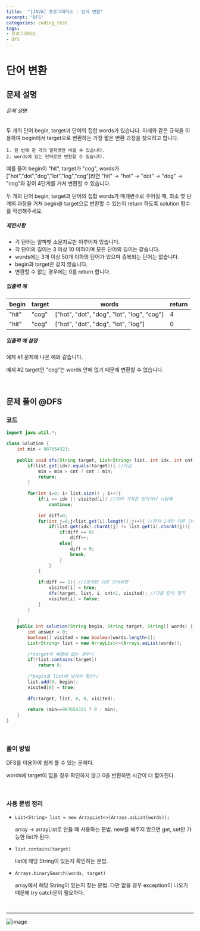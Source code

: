 ```yaml
---
title:  "[JAVA] 프로그래머스 : 단어 변환"
excerpt: "DFS"
categories: coding_test
tags: 
- 프로그래머스
- DFS
---
```


# 단어 변환

## 문제 설명

###### 문제 설명

두 개의 단어 begin, target과 단어의 집합 words가 있습니다. 아래와 같은 규칙을 이용하여 begin에서 target으로 변환하는 가장 짧은 변환 과정을 찾으려고 합니다.

```
1. 한 번에 한 개의 알파벳만 바꿀 수 있습니다.
2. words에 있는 단어로만 변환할 수 있습니다.
```

예를 들어 begin이 "hit", target가 "cog", words가 ["hot","dot","dog","lot","log","cog"]라면 "hit" -> "hot" -> "dot" -> "dog" -> "cog"와 같이 4단계를 거쳐 변환할 수 있습니다.

두 개의 단어 begin, target과 단어의 집합 words가 매개변수로 주어질 때, 최소 몇 단계의 과정을 거쳐 begin을 target으로 변환할 수 있는지 return 하도록 solution 함수를 작성해주세요.

##### 제한사항

- 각 단어는 알파벳 소문자로만 이루어져 있습니다.
- 각 단어의 길이는 3 이상 10 이하이며 모든 단어의 길이는 같습니다.
- words에는 3개 이상 50개 이하의 단어가 있으며 중복되는 단어는 없습니다.
- begin과 target은 같지 않습니다.
- 변환할 수 없는 경우에는 0를 return 합니다.

##### 입출력 예

| begin | target | words                                      | return |
| ----- | ------ | ------------------------------------------ | ------ |
| "hit" | "cog"  | ["hot", "dot", "dog", "lot", "log", "cog"] | 4      |
| "hit" | "cog"  | ["hot", "dot", "dog", "lot", "log"]        | 0      |

##### 입출력 예 설명

예제 #1
문제에 나온 예와 같습니다.

예제 #2
target인 "cog"는 words 안에 없기 때문에 변환할 수 없습니다.

<br>

## 문제 풀이 @DFS

### 코드

```java
import java.util.*;

class Solution {
    int min = 987654321;
    
    public void dfs(String target, List<String> list, int idx, int cnt, boolean[] visited){
        if(list.get(idx).equals(target)){ //마감
            min = min > cnt ? cnt : min;
            return;
        }
        
        for(int i=0; i< list.size() ; i++){
            if(i == idx || visited[i]) //이미 거쳐온 단어거나 나일때
                continue;
            
            int diff=0;
            for(int j=0;j<list.get(i).length();j++){ //문자 1개만 다른 단어 확인
                if(list.get(idx).charAt(j) != list.get(i).charAt(j)){
                    if(diff == 0)
                        diff++;
                    else{
                        diff = 0;
                        break;
                    }
                }
            }
            
            if(diff == 1){ //1문자만 다른 단어라면
                visited[i] = true;
                dfs(target, list, i, cnt+1, visited); //다음 단어 찾기
                visited[i] = false;
            }
        }
        
    }
    public int solution(String begin, String target, String[] words) {
        int answer = 0;
        boolean[] visited = new boolean[words.length+1];
        List<String> list = new ArrayList<>(Arrays.asList(words));
        
        /*target이 배열에 없는 경우*/
        if(!list.contains(target))
            return 0;
        
        /*begin을 list에 넣어서 확인*/
        list.add(0, begin);
        visited[0] = true;
        
        dfs(target, list, 0, 0, visited);
        
        return (min==987654321 ? 0 : min);
    }
}
```

<br>

### 풀이 방법

DFS를 이용하여 쉽게 풀 수 있는 문제다.

words에 target이 없을 경우 확인하지 않고 0을 반환하면 시간이 더 짧아진다.

<br>

### 사용 문법 정리

+ `List<String> list = new ArrayList<>(Arrays.asList(words));`

  array → arrayList로 만들 때 사용하는 문법. new를 해주지 않으면 get, set만 가능한 list가 된다.

+ `list.contains(target)`

  list에 해당 String이 있는지 확인하는 문법. 

+ `Arrays.binarySearch(words, target)`

  array에서 해당 String이 있는지 찾는 문법. 다만 없을 경우 exception이 나오기 때문에 try catch문이 필요하다.

<br>

---

![image](https://user-images.githubusercontent.com/37764581/159857003-a4ed7086-2bda-4a69-a23a-7bbb8f4fddd7.png)

